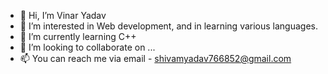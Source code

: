 - 👋 Hi, I’m Vinar Yadav
- 👀 I’m interested in Web development, and in learning various languages.
- 🌱 I’m currently learning C++
- 💞️ I’m looking to collaborate on ...
- 📫 You can reach me via email - shivamyadav766852@gmail.com 

<!---
darksoul1612/darksoul1612 is a ✨ special ✨ repository because its `README.md` (this file) appears on your GitHub profile.
You can click the Preview link to take a look at your changes.
--->
